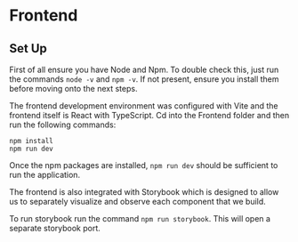 # Frontend

## Set Up

First of all ensure you have Node and Npm. To double check this, just run the commands `node -v` and `npm -v`. If not present, ensure you install them before moving onto the next steps.

The frontend development environment was configured with Vite and the frontend itself is React with TypeScript. Cd into the Frontend folder and then run the following commands:

``` shell
npm install
npm run dev
```

Once the npm packages are installed, `npm run dev` should be sufficient to run the application.

The frontend is also integrated with Storybook which is designed to allow us to separately visualize and observe each component that we build.

To run storybook run the command `npm run storybook`. This will open a separate storybook port.
